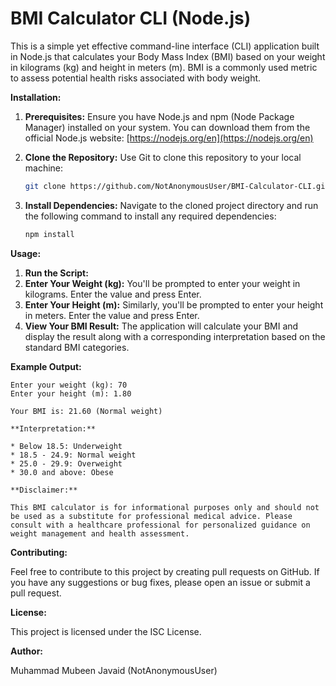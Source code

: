 # BMI Calculator CLI (Node.js)

This is a simple yet effective command-line interface (CLI) application built in Node.js that calculates your Body Mass Index (BMI) based on your weight in kilograms (kg) and height in meters (m). BMI is a commonly used metric to assess potential health risks associated with body weight.

**Installation:**

1. **Prerequisites:** Ensure you have Node.js and npm (Node Package Manager) installed on your system. You can download them from the official Node.js website: [https://nodejs.org/en](https://nodejs.org/en)
2. **Clone the Repository:** Use Git to clone this repository to your local machine:

   ```bash
   git clone https://github.com/NotAnonymousUser/BMI-Calculator-CLI.git
   ```

   
3. **Install Dependencies:** Navigate to the cloned project directory and run the following command to install any required dependencies:

   ```bash
   npm install
   ```

**Usage:**

1. **Run the Script:**
2. **Enter Your Weight (kg):** You'll be prompted to enter your weight in kilograms. Enter the value and press Enter.
3. **Enter Your Height (m):** Similarly, you'll be prompted to enter your height in meters. Enter the value and press Enter.
4. **View Your BMI Result:** The application will calculate your BMI and display the result along with a corresponding interpretation based on the standard BMI categories.

**Example Output:**

```
Enter your weight (kg): 70
Enter your height (m): 1.80

Your BMI is: 21.60 (Normal weight)

**Interpretation:**

* Below 18.5: Underweight
* 18.5 - 24.9: Normal weight
* 25.0 - 29.9: Overweight
* 30.0 and above: Obese

**Disclaimer:**

This BMI calculator is for informational purposes only and should not be used as a substitute for professional medical advice. Please consult with a healthcare professional for personalized guidance on weight management and health assessment.
```

**Contributing:**

Feel free to contribute to this project by creating pull requests on GitHub. If you have any suggestions or bug fixes, please open an issue or submit a pull request.

**License:**

This project is licensed under the ISC License.

**Author:**

Muhammad Mubeen Javaid (NotAnonymousUser)
